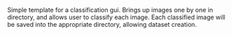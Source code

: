 Simple template for a classification gui. Brings up images one by one in directory, and allows user to classify each image. Each classified image will be saved into the appropriate directory, allowing dataset creation.
